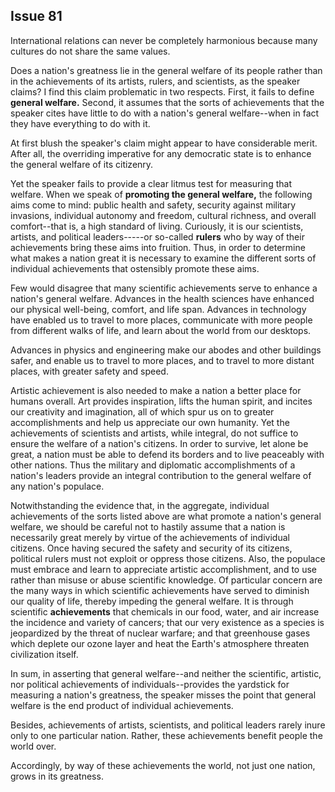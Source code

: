 
Issue 81
---------------------------

International relations can never be completely harmonious because many cultures do not
share the same values.

Does a nation's greatness lie in the general welfare of its people rather than in the
achievements of its artists, rulers, and scientists, as the speaker claims? I find this claim
problematic in two respects. First, it fails to define **general welfare.** Second, it assumes that
the sorts of achievements that the speaker cites have little to do with a nation's general
welfare--when in fact they have everything to do with it.

At first blush the speaker's claim might appear to have considerable merit. After all, the
overriding imperative for any democratic state is to enhance the general welfare of its citizenry.

Yet the speaker fails to provide a clear litmus test for measuring that welfare. When we speak
of **promoting the general welfare,** the following aims come to mind: public health and safety,
security against military invasions, individual autonomy and freedom, cultural richness, and
overall comfort--that is, a high standard of living. Curiously, it is our scientists, artists, and
political leaders-----or so-called **rulers** who by way of their achievements bring these aims
into fruition. Thus, in order to determine what makes a nation great it is necessary to examine
the different sorts of individual achievements that ostensibly promote these aims.

Few would disagree that many scientific achievements serve to enhance a nation's general
welfare. Advances in the health sciences have enhanced our physical well-being, comfort, and
life span. Advances in technology have enabled us to travel to more places, communicate with
more people from different walks of life, and learn about the world from our desktops.

Advances in physics and engineering make our abodes and other buildings safer, and enable
us to travel to more places, and to travel to more distant places, with greater safety and speed.

Artistic achievement is also needed to make a nation a better place for humans overall. Art
provides inspiration, lifts the human spirit, and incites our creativity and imagination, all of
which spur us on to greater accomplishments and help us appreciate our own humanity. Yet
the achievements of scientists and artists, while integral, do not suffice to ensure the welfare of
a nation's citizens. In order to survive, let alone be great, a nation must be able to defend its
borders and to live peaceably with other nations. Thus the military and diplomatic
accomplishments of a nation's leaders provide an integral contribution to the general welfare of
any nation's populace.

Notwithstanding the evidence that, in the aggregate, individual achievements of the sorts
listed above are what promote a nation's general welfare, we should be careful not to hastily
assume that a nation is necessarily great merely by virtue of the achievements of individual
citizens. Once having secured the safety and security of its citizens, political rulers must not
exploit or oppress those citizens. Also, the populace must embrace and learn to appreciate
artistic accomplishment, and to use rather than misuse or abuse scientific knowledge. Of
particular concern are the many ways in which scientific achievements have served to diminish
our quality of life, thereby impeding the general welfare. It is through scientific **achievements**
that chemicals in our food, water, and air increase the incidence and variety of cancers; that
our very existence as a species is jeopardized by the threat of nuclear warfare; and that
greenhouse gases which deplete our ozone layer and heat the Earth's atmosphere threaten
civilization itself.

In sum, in asserting that general welfare--and neither the scientific, artistic, nor political
achievements of individuals--provides the yardstick for measuring a nation's greatness, the
speaker misses the point that general welfare is the end product of individual achievements.

Besides, achievements of artists, scientists, and political leaders rarely inure only to one
particular nation. Rather, these achievements benefit people the world over.

Accordingly, by way of these achievements the world, not just one nation, grows in its
greatness.


